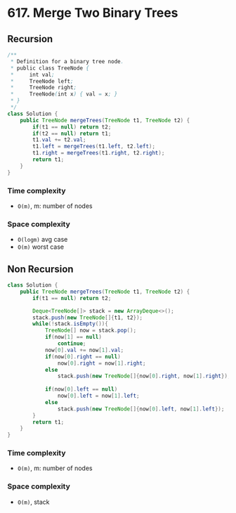 # 617. Merge Two Binary Trees
## Recursion
```java
/**
 * Definition for a binary tree node.
 * public class TreeNode {
 *     int val;
 *     TreeNode left;
 *     TreeNode right;
 *     TreeNode(int x) { val = x; }
 * }
 */
class Solution {
    public TreeNode mergeTrees(TreeNode t1, TreeNode t2) {
        if(t1 == null) return t2;
        if(t2 == null) return t1;
        t1.val += t2.val;
        t1.left = mergeTrees(t1.left, t2.left);
        t1.right = mergeTrees(t1.right, t2.right);
        return t1;
    }
}
```
### Time complexity
* `O(m)`, m: number of nodes
### Space complexity
* `O(logm)` avg case
* `O(m)` worst case

## Non Recursion
```java
class Solution {
    public TreeNode mergeTrees(TreeNode t1, TreeNode t2) {
        if(t1 == null) return t2;

        Deque<TreeNode[]> stack = new ArrayDeque<>();
        stack.push(new TreeNode[]{t1, t2});
        while(!stack.isEmpty()){
            TreeNode[] now = stack.pop();
            if(now[1] == null)
                continue;
            now[0].val += now[1].val;
            if(now[0].right == null)
                now[0].right = now[1].right;
            else
                stack.push(new TreeNode[]{now[0].right, now[1].right});
            
            if(now[0].left == null)
                now[0].left = now[1].left;
            else
                stack.push(new TreeNode[]{now[0].left, now[1].left});
        }
        return t1;
    }
}
```
### Time complexity
* `O(m)`, m: number of nodes
### Space complexity
* `O(m)`, stack